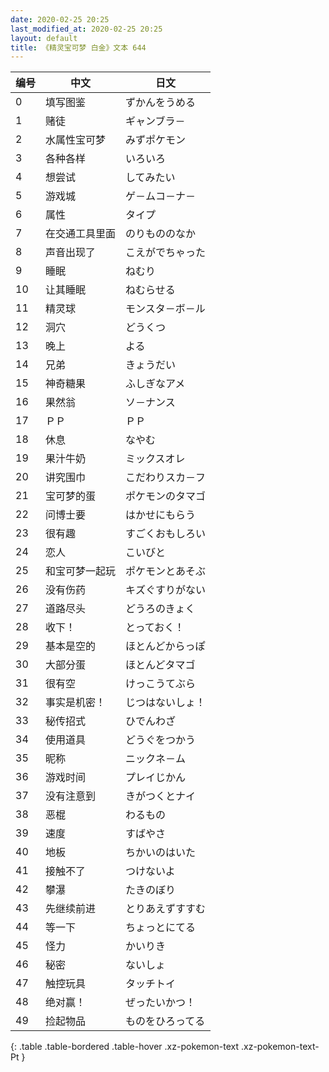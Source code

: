 ```yaml
---
date: 2020-02-25 20:25
last_modified_at: 2020-02-25 20:25
layout: default
title: 《精灵宝可梦 白金》文本 644
---
```

| 编号 | 中文 | 日文 |
| ---- | ---- | ---- |
| 0 | 填写图鉴 | ずかんをうめる |
| 1 | 赌徒 | ギャンブラ－ |
| 2 | 水属性宝可梦 | みずポケモン |
| 3 | 各种各样 | いろいろ |
| 4 | 想尝试 | してみたい |
| 5 | 游戏城 | ゲ－ムコ－ナ－ |
| 6 | 属性 | タイプ |
| 7 | 在交通工具里面 | のりもののなか |
| 8 | 声音出现了 | こえがでちゃった |
| 9 | 睡眠 | ねむり |
| 10 | 让其睡眠 | ねむらせる |
| 11 | 精灵球 | モンスタ－ボ－ル |
| 12 | 洞穴 | どうくつ |
| 13 | 晚上 | よる |
| 14 | 兄弟 | きょうだい |
| 15 | 神奇糖果 | ふしぎなアメ |
| 16 | 果然翁 | ソ－ナンス |
| 17 | ＰＰ | ＰＰ |
| 18 | 休息 | なやむ |
| 19 | 果汁牛奶 | ミックスオレ |
| 20 | 讲究围巾 | こだわりスカ－フ |
| 21 | 宝可梦的蛋 | ポケモンのタマゴ |
| 22 | 问博士要 | はかせにもらう |
| 23 | 很有趣 | すごくおもしろい |
| 24 | 恋人 | こいびと |
| 25 | 和宝可梦一起玩 | ポケモンとあそぶ |
| 26 | 没有伤药 | キズぐすりがない |
| 27 | 道路尽头 | どうろのきょく |
| 28 | 收下！ | とっておく！ |
| 29 | 基本是空的 | ほとんどからっぽ |
| 30 | 大部分蛋 | ほとんどタマゴ |
| 31 | 很有空 | けっこうてぶら |
| 32 | 事实是机密！ | じつはないしょ！ |
| 33 | 秘传招式 | ひでんわざ |
| 34 | 使用道具 | どうぐをつかう |
| 35 | 昵称 | ニックネ－ム |
| 36 | 游戏时间 | プレイじかん |
| 37 | 没有注意到 | きがつくとナイ |
| 38 | 恶棍 | わるもの |
| 39 | 速度 | すばやさ |
| 40 | 地板 | ちかいのはいた |
| 41 | 接触不了 | つけないよ |
| 42 | 攀瀑 | たきのぼり |
| 43 | 先继续前进 | とりあえずすすむ |
| 44 | 等一下 | ちょっとにてる |
| 45 | 怪力 | かいりき |
| 46 | 秘密 | ないしょ |
| 47 | 触控玩具 | タッチトイ |
| 48 | 绝对赢！ | ぜったいかつ！ |
| 49 | 捡起物品 | ものをひろってる |
{: .table .table-bordered .table-hover .xz-pokemon-text .xz-pokemon-text-Pt }